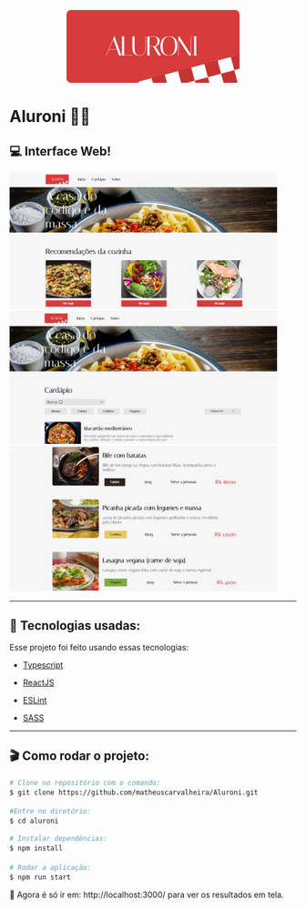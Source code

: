 <p align="center">
  <img src="./src/assets/logo.svg"/>
</p>

# **Aluroni** 🥡🍝

## 💻 Interface Web!

<p>
  <img src="./public/images/recommendations.png" width="470"/>
  <img src="./public/images/menu.png" width="470"/>
  <img src="./public/images/options.png" width="470" center/>
</p>

---

## 🔎 Tecnologias usadas:

Esse projeto foi feito usando essas tecnologias:

- [Typescript](https://www.typescriptlang.org/)

- [ReactJS](https://reactjs.org/)

- [ESLint](https://eslint.org/)

- [SASS](https://sass-lang.com/)

---

## 🎬 Como rodar o projeto:

```bash
# Clone no repositório com o comando:
$ git clone https://github.com/matheuscarvalheira/Aluroni.git

#Entre no diretório:
$ cd aluroni
```

```bash
# Instalar dependências:
$ npm install

# Rodar a aplicação:
$ npm run start
```

🎯 Agora é só ir em: http://localhost:3000/ para ver os resultados em tela.
